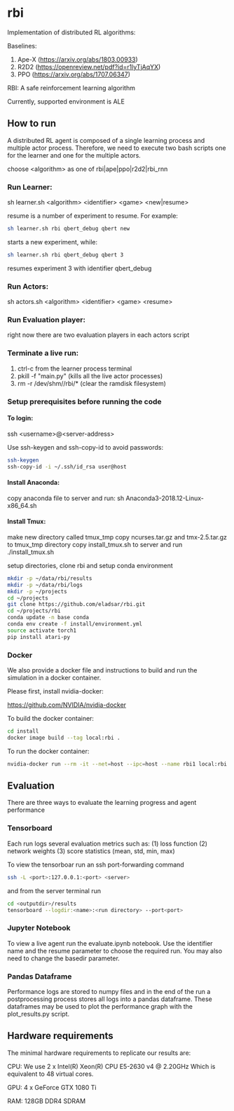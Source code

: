 # rbi
Implementation of distributed RL algorithms:

Baselines:
1. Ape-X (https://arxiv.org/abs/1803.00933)
2. R2D2 (https://openreview.net/pdf?id=r1lyTjAqYX)
3. PPO (https://arxiv.org/abs/1707.06347)

RBI:
A safe reinforcement learning algorithm 

Currently, supported environment is ALE
## How to run

A distributed RL agent is composed of a single learning process and multiple actor process.
Therefore, we need to execute two bash scripts one for the learner and one for the multiple actors.

choose \<algorithm> as one of rbi|ape|ppo|r2d2|rbi_rnn 

### Run Learner:

sh learner.sh \<algorithm> \<identifier> \<game> \<new|resume>

resume is a number of experiment to resume.
For example:

```bash
sh learner.sh rbi qbert_debug qbert new
```

starts a new experiment, while:

```bash
sh learner.sh rbi qbert_debug qbert 3
```

resumes experiment 3 with identifier qbert_debug

### Run Actors:

sh actors.sh \<algorithm> \<identifier> \<game> \<resume>

### Run Evaluation player:

right now there are two evaluation players in each actors script

### Terminate a live run:

1. ctrl-c from the learner process terminal
2. pkill -f "main.py"  (kills all the live actor processes)
3. rm -r /dev/shm/<your name>/rbi/* (clear the ramdisk filesystem)

### Setup prerequisites before running the code

#### To login: 
ssh \<username>@\<server-address>

Use ssh-keygen and ssh-copy-id to avoid passwords:
```bash
ssh-keygen
ssh-copy-id -i ~/.ssh/id_rsa user@host
```

#### Install Anaconda:
copy anaconda file to server and run:
sh Anaconda3-2018.12-Linux-x86_64.sh

#### Install Tmux:
make new directory called tmux_tmp
copy ncurses.tar.gz and tmx-2.5.tar.gz to tmux_tmp directory
copy install_tmux.sh to server and run
./install_tmux.sh

setup directories, clone rbi and setup conda environment

```bash
mkdir -p ~/data/rbi/results
mkdir -p ~/data/rbi/logs
mkdir -p ~/projects
cd ~/projects
git clone https://github.com/eladsar/rbi.git
cd ~/projects/rbi
conda update -n base conda
conda env create -f install/environment.yml
source activate torch1
pip install atari-py
```

### Docker

We also provide a docker file and instructions to build and run the simulation in a docker container.

Please first, install nvidia-docker:

https://github.com/NVIDIA/nvidia-docker

To build the docker container:

```bash
cd install
docker image build --tag local:rbi .
```

To run the docker container:
```bash
nvidia-docker run --rm -it --net=host --ipc=host --name rbi1 local:rbi bash
```

## Evaluation

There are three ways to evaluate the learning progress and agent performance

### Tensorboard

Each run logs several evaluation metrics such as: 
(1) loss function
(2) network weights
(3) score statistics (mean, std, min, max) 

To view the tensorboar run an ssh port-forwarding command

```bash
ssh -L <port>:127.0.0.1:<port> <server>
```
and from the server terminal run
```bash
cd <outputdir>/results
tensorboard --logdir:<name>:<run directory> --port<port>
```

### Jupyter Notebook

To view a live agent run the evaluate.ipynb notebook.
Use the identifier name and the resume parameter to choose the required run.
You may also need to change the basedir parameter.

### Pandas Dataframe

Performance logs are stored to numpy files and in the end of the run a postprocessing process stores all logs into a pandas dataframe.
These dataframes may be used to plot the performance graph with the plot_results.py script.

## Hardware requirements

The minimal hardware requirements to replicate our results are:

CPU:
We use 2 x Intel(R) Xeon(R) CPU E5-2630 v4 @ 2.20GHz
Which is equivalent to 48 virtual cores.

GPU:
4 x GeForce GTX 1080 Ti

RAM:
128GB DDR4 SDRAM
